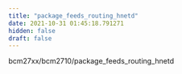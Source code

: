 ```yaml
---
title: "package_feeds_routing_hnetd"
date: 2021-10-31 01:45:18.791271
hidden: false
draft: false
---
```


bcm27xx/bcm2710/package_feeds_routing_hnetd

